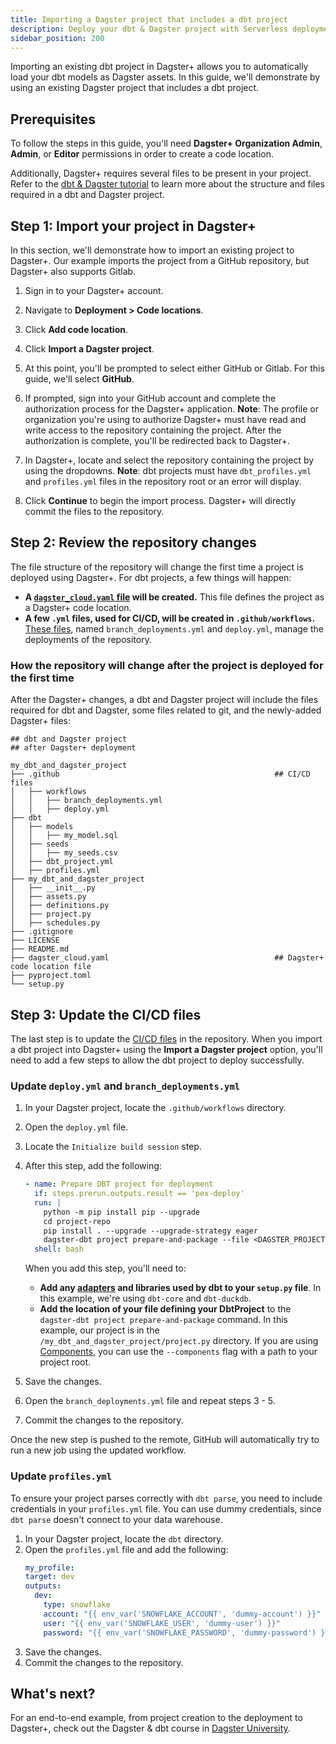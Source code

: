 ```yaml
---
title: Importing a Dagster project that includes a dbt project
description: Deploy your dbt & Dagster project with Serverless deployments in Dagster+.
sidebar_position: 200
---
```


Importing an existing dbt project in Dagster+ allows you to automatically load your dbt models as Dagster assets. In this guide, we'll demonstrate by using an existing Dagster project that includes a dbt project.

## Prerequisites

To follow the steps in this guide, you'll need **Dagster+ Organization Admin**, **Admin**, or **Editor** permissions in order to create a code location.

Additionally, Dagster+ requires several files to be present in your project. Refer to the [dbt & Dagster tutorial](/integrations/libraries/dbt/using-dbt-with-dagster) to learn more about the structure and files required in a dbt and Dagster project.

## Step 1: Import your project in Dagster+

In this section, we'll demonstrate how to import an existing project to Dagster+. Our example imports the project from a GitHub repository, but Dagster+ also supports Gitlab.

1. Sign in to your Dagster+ account.

2. Navigate to **Deployment > Code locations**.

3. Click **Add code location**.

4. Click **Import a Dagster project**.

5. At this point, you'll be prompted to select either GitHub or Gitlab. For this guide, we'll select **GitHub**.

6. If prompted, sign into your GitHub account and complete the authorization process for the Dagster+ application. **Note**: The profile or organization you're using to authorize Dagster+ must have read and write access to the repository containing the project. After the authorization is complete, you'll be redirected back to Dagster+.

7. In Dagster+, locate and select the repository containing the project by using the dropdowns. **Note**: dbt projects must have `dbt_profiles.yml` and `profiles.yml` files in the repository root or an error will display.

8. Click **Continue** to begin the import process. Dagster+ will directly commit the files to the repository.

## Step 2: Review the repository changes

The file structure of the repository will change the first time a project is deployed using Dagster+. For dbt projects, a few things will happen:

- **A [`dagster_cloud.yaml` file](/dagster-plus/deployment/code-locations/dagster-cloud-yaml) will be created.** This file defines the project as a Dagster+ code location.
- **A few `.yml` files, used for CI/CD, will be created in `.github/workflows`.** [These files](/dagster-plus/features/ci-cd/ci-cd-file-reference), named `branch_deployments.yml` and `deploy.yml`, manage the deployments of the repository.

### How the repository will change after the project is deployed for the first time

After the Dagster+ changes, a dbt and Dagster project will include the files required for dbt and Dagster, some files related to git, and the newly-added Dagster+ files:

```shell
## dbt and Dagster project
## after Dagster+ deployment

my_dbt_and_dagster_project
├── .github                                                ## CI/CD files
│   ├── workflows
│   │   ├── branch_deployments.yml
│   │   ├── deploy.yml
├── dbt
│   ├── models
│   │   ├── my_model.sql
│   ├── seeds
│   │   ├── my_seeds.csv
│   ├── dbt_project.yml
│   ├── profiles.yml
├── my_dbt_and_dagster_project
│   ├── __init__.py
│   ├── assets.py
│   ├── definitions.py
│   ├── project.py
│   ├── schedules.py
├── .gitignore
├── LICENSE
├── README.md
├── dagster_cloud.yaml                                     ## Dagster+ code location file
├── pyproject.toml
└── setup.py
```

## Step 3: Update the CI/CD files

The last step is to update the [CI/CD files](/dagster-plus/features/ci-cd/ci-cd-file-reference) in the repository. When you import a dbt project into Dagster+ using the **Import a Dagster project** option, you'll need to add a few steps to allow the dbt project to deploy successfully.

### Update `deploy.yml` and `branch_deployments.yml`

1. In your Dagster project, locate the `.github/workflows` directory.

2. Open the `deploy.yml` file.

3. Locate the `Initialize build session` step.

4. After this step, add the following:

   ```yaml
   - name: Prepare DBT project for deployment
     if: steps.prerun.outputs.result == 'pex-deploy'
     run: |
       python -m pip install pip --upgrade
       cd project-repo
       pip install . --upgrade --upgrade-strategy eager                                            ## Install the Python dependencies from the setup.py file, ex: dbt-core and dbt-duckdb
       dagster-dbt project prepare-and-package --file <DAGSTER_PROJECT_FOLDER>/project.py          ## Replace with the project.py location in the Dagster project folder
     shell: bash
   ```

   When you add this step, you'll need to:

   - **Add any [adapters](https://docs.getdbt.com/docs/connect-adapters) and libraries used by dbt to your `setup.py` file**. In this example, we're using `dbt-core` and `dbt-duckdb`.
   - **Add the location of your file defining your DbtProject** to the `dagster-dbt project prepare-and-package` command. In this example, our project is in the `/my_dbt_and_dagster_project/project.py` directory. If you are using [Components](/guides/labs/components), you can use the `--components` flag with a path to your project root.

5. Save the changes.

6. Open the `branch_deployments.yml` file and repeat steps 3 - 5.

7. Commit the changes to the repository.

Once the new step is pushed to the remote, GitHub will automatically try to run a new job using the updated workflow.

### Update `profiles.yml`

To ensure your project parses correctly with `dbt parse`, you need to include credentials in your `profiles.yml` file. You can use dummy credentials, since `dbt parse` doesn't connect to your data warehouse.

1. In your Dagster project, locate the `dbt` directory.
2. Open the `profiles.yml` file and add the following:
   ```yaml
   my_profile:
   target: dev
   outputs:
     dev:
       type: snowflake
       account: "{{ env_var('SNOWFLAKE_ACCOUNT', 'dummy-account') }}"
       user: "{{ env_var('SNOWFLAKE_USER', 'dummy-user') }}"
       password: "{{ env_var('SNOWFLAKE_PASSWORD', 'dummy-password') }}"
   ```
3. Save the changes.
4. Commit the changes to the repository.

## What's next?

For an end-to-end example, from project creation to the deployment to Dagster+, check out the Dagster & dbt course in [Dagster University](https://courses.dagster.io).
